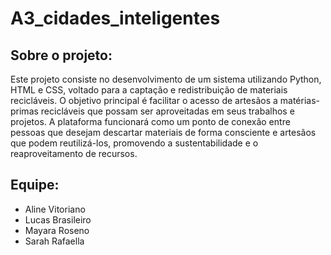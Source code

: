 # A3_cidades_inteligentes


## Sobre o projeto:

Este projeto consiste no desenvolvimento de um sistema utilizando Python, HTML e CSS, voltado para a captação e redistribuição de materiais recicláveis. O objetivo principal é facilitar o acesso de artesãos a matérias-primas recicláveis que possam ser aproveitadas em seus trabalhos e projetos. A plataforma funcionará como um ponto de conexão entre pessoas que desejam descartar materiais de forma consciente e artesãos que podem reutilizá-los, promovendo a sustentabilidade e o reaproveitamento de recursos.

## Equipe:
 
 - Aline Vitoriano
 - Lucas Brasileiro
 - Mayara Roseno
 - Sarah Rafaella


